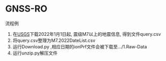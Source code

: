 # GNSS-RO

流程例
1. 在[USGS](https://earthquake.usgs.gov/earthquakes/search/)下载2022年1月1日起, 震级M7以上的地震信息, 得到文件query.csv
2. 将query.csv整理为M7.2022DateList.csv
3. 运行Download.py ,相应日期的ionPrf文件会被下载至.../1.Raw-Data
4. 运行unzip.py解压文件
